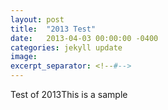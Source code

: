 ```yaml
---
layout: post
title:  "2013 Test"
date:   2013-04-03 00:00:00 -0400
categories: jekyll update
image: 
excerpt_separator: <!--#-->
---
```

Test of 2013<!--#-->This is a sample